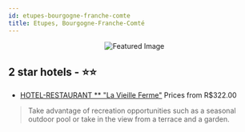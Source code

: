 ```yaml
---
id: etupes-bourgogne-franche-comte
title: Etupes, Bourgogne-Franche-Comté
---
```


<center><img src="https://i.travelapi.com/hotels/16000000/15970000/15968000/15967941/2088ed8b_z.jpg" alt="Featured Image" /></center>


##  2 star hotels - ⭐️⭐️

-    [HOTEL-RESTAURANT ** "La Vieille Ferme"](https://us.hurb.com/hotels/etupes/hotel-restaurant-la-vieille-ferme-JNP-JP744116?cmp=18055) Prices from R$322.00
   > Take advantage of recreation opportunities such as a seasonal outdoor pool or take in the view from a terrace and a garden.
